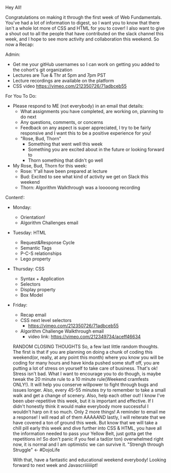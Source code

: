 Hey All!

Congratulations on making it through the first week of Web Fundamentals. You've had a lot of information to digest, so I want you to know that there isn't a whole lot more of CSS and HTML for you to cover! I also want to give a shout out to all the people that have contributed on the slack channel this week, and I hope to see more activity and collaboration this weekend. So now a Recap:

Admin:
- Get me your gitHub usernames so I can work on getting you added to the cohort's git organization
- Lectures are Tue & Thr at 5pm and 7pm PST
- Lecture recordings are available on the platform
- CSS video https://vimeo.com/212350726/71adbceb55

For You To Do:
- Please respond to ME (not everybody) in an email that details:
  - What assignments you have completed, are working on, planning to do next
  - Any questions, comments, or concerns
  - Feedback on any aspect is super appreciated, I try to be fairly responsive and I want this to be a positive experience for you!
  - "Rose, Bud, Thorn"
    - Something that went well this week
    - Something you are excited about in the future or looking forward to
    - Thorn something that didn't go well
- My Rose, Bud, Thorn for this week:
  - Rose: Y'all have been prepared at lecture
  - Bud:  Excited to see what kind of activity we get on Slack this weekend
  - Thorn: Algorithm Walkthrough was a looooong recording

Content!:
- Monday:
  - Orientation!
  - Algorithm Challenges email
- Tuesday: HTML
  - Request&Response Cycle
  - Semantic Tags
  - P-C-S relationships
  - Lego property
- Thursday: CSS
  - Syntax + Application
  - Selectors
  - Display property
  - Box Model
- Friday:
  - Recap email
  - CSS next level selectors
    - https://vimeo.com/212350726/71adbceb55
  - Algorithm Challenge Walkthrough email
    - video link: https://vimeo.com/212349734/aceff46634

  RANDOM CLOSING THOUGHTS
  So, a few last little random thoughts. The first is that if you are planning on doing a chunk of coding this weekend(or, really, at any point this month) where you know you will be coding for many hours and have kinda pushed some stuff off, you are putting a lot of stress on yourself to take care of business. That's ok! Stress isn't bad. What I want to encourage you to do though, is maybe tweak the 20 minute rule to a 10 minute rule(Weekend cramfests ONLY!). It will help you conserve willpower to fight through bugs and issues longer. Also, every 45-55 minutes *try* to remember to take a small walk and get a change of scenery. Also, help each other out! I know I've been uber-repetitive this week, but it is important and effective. If I didn't honestly think it would make everybody more successful I wouldn't harp on it so much. Only 2 more things! A reminder to email me a response! I will read all of them AAAAAND lastly, I will reiterate that we have covered a ton of ground this week. But know that we will take a chill pill early this week and dive further into CSS & HTML, you have all the information needed to pass your Yellow Belt, just gotta get the repetitions in! So don't panic if you feel a tad(or ton) overwhelmed right now, it is normal and I am optimistic we can survive it. "Strengh through Struggle" <- #DojoLife

  With that, have a fantastic and educational weekend everybody! Looking forward to next week and Javascriiiiiiipt!
